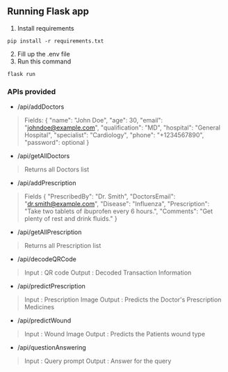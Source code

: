 ## Running Flask app

1. Install requirements
```
pip install -r requirements.txt
```
2. Fill up the .env file
3. Run this command
```
flask run
```

### APIs provided

* /api/addDoctors 
> Fields:
> {
    "name": "John Doe",
    "age": 30,
    "email": "johndoe@example.com",
    "qualification": "MD",
    "hospital": "General Hospital",
    "specialist": "Cardiology",
    "phone": "+1234567890",
    "password": optional
}

* /api/getAllDoctors
> Returns all Doctors list

* /api/addPrescription
> Fields
> {
    "PrescribedBy": "Dr. Smith",
    "DoctorsEmail": "dr.smith@example.com",
    "Disease": "Influenza",
    "Prescription": "Take two tablets of ibuprofen every 6 hours.",
    "Comments": "Get plenty of rest and drink fluids."
}

* /api/getAllPrescription
> Returns all Prescription list

* /api/decodeQRCode
> Input : QR code
> Output : Decoded Transaction Information

* /api/predictPrescription
> Input : Prescription Image
> Output : Predicts the Doctor's Prescription Medicines

* /api/predictWound
> Input : Wound Image
> Output : Predicts the Patients wound type

* /api/questionAnswering
> Input : Query prompt
> Output : Answer for the query
